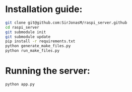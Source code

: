 # Installation guide:
``` bash
git clone git@github.com:SirJonasM/raspi_server.github
cd raspi_server
git submodule init
git submodule update
pip install -r requirements.txt
python generate_make_files.py
python run_make_files.py
```
# Running the server:
```
python app.py
```